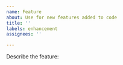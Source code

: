 ```yaml
---
name: Feature
about: Use for new features added to code
title: ''
labels: enhancement
assignees: ''

---
```


Describe the feature:
